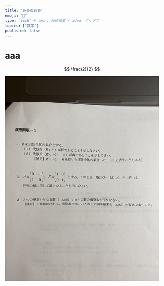 ```yaml
---
title: "あああああ"
emoji: "🌟"
type: "tech" # tech: 技術記事 / idea: アイデア
topics: ["数学"]
published: false
---
```


# aaa

$$
\frac{2}{2}
$$

![](/images/IMG_0697.jpg)
